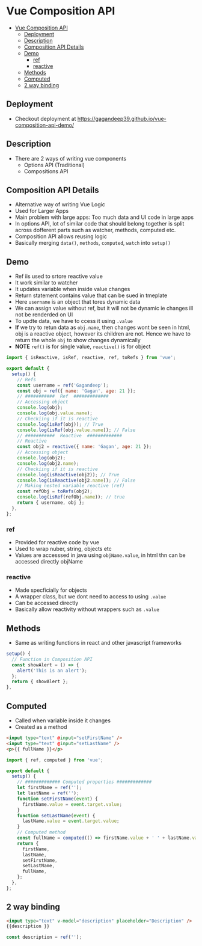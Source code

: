 # Vue Composition API

- [Vue Composition API](#vue-composition-api)
  - [Deployment](#deployment)
  - [Description](#description)
  - [Composition API Details](#composition-api-details)
  - [Demo](#demo)
    - [ref](#ref)
    - [reactive](#reactive)
  - [Methods](#methods)
  - [Computed](#computed)
  - [2 way binding](#2-way-binding)

## Deployment

- Checkout deployment at <https://gagandeep39.github.io/vue-composition-api-demo/>

## Description

- There are 2 ways of writing vue components
  - Options API (Traditional)
  - Compositions API

## Composition API Details

- Alternative way of writing Vue Logic
- Used for Larger Apps
- Main problem with large apps: Too much data and UI code in large apps
- In options API, lot of similar code that should belong together is split across dofferent parts such as watcher, methods, computed etc.
- Composition API allows reusing logic
- Basically merging `data()`, `methods`, `computed`, `watch` into `setup()`

## Demo

- Ref iis used to srtore reactive value
- It work similar to watcher
- It updates variable when inside value changes
- Return statement contains value that can be sued in tmeplate
- Here `username` is an object that tores dynamic data
- We can assign value without ref, but it will not be dynamic ie changes ill not be renderded on UI
- To updte data, we have to ccess it using `.value`
- **If** we try to retun data as `obj.name`, then changes wont be seen in html, obj is a reactive object, however its children are not. Hence we have to return the whole `obj` to show changes dynamically
- **NOTE** `ref()` is for single value, `reactive()` is for object

```js
import { isReactive, isRef, reactive, ref, toRefs } from 'vue';

export default {
  setup() {
    // Refs
    const username = ref('Gagandeep');
    const obj = ref({ name: 'Gagan', age: 21 });
    // ###########  Ref  #############
    // Accessing object
    console.log(obj);
    console.log(obj.value.name);
    // Checkiing if it is reactive
    console.log(isRef(obj)); // True
    console.log(isRef(obj.value.name)); // False
    // ###########  Reactive  #############
    // Reactive
    const obj2 = reactive({ name: 'Gagan', age: 21 });
    // Accessing object
    console.log(obj2);
    console.log(obj2.name);
    // Checkiing if it is reactive
    console.log(isReactive(obj2)); // True
    console.log(isReactive(obj2.name)); // False
    // Making nested variable reactive (ref)
    const refObj = toRefs(obj2);
    console.log(isRef(refObj.name)); // true
    return { username, obj };
  },
};
```

### ref

- Provided for reactive code by vue
- Used to wrap nuber, string, objects etc
- Values are accesssed in java using `objName.value`, in html thn can be accessed directly objName

### reactive

- Made specficially for objects
- A wrapper class, but we dont need to access to using `.value`
- Can be accessed directly
- Basically allow reactivity without wrappers such as `.value`

## Methods

- Same as writing functions in react and other javascript frameworks

```js
setup() {
  // Function in Composition API
  const showAlert = () => {
    alert('This is an alert');
  };
  return { showAlert };
},
```

## Computed

- Called when variable inside it changes
- Created as a method

```html
<input type="text" @input="setFirstName" />
<input type="text" @input="setLastName" />
<p>{{ fullName }}</p>
```

```js
import { ref, computed } from 'vue';

export default {
  setup() {
    // ############# Computed properties #############
    let firstName = ref('');
    let lastName = ref('');
    function setFirstName(event) {
      firstName.value = event.target.value;
    }
    function setLastName(event) {
      lastName.value = event.target.value;
    }
    // Computed method
    const fullName = computed(() => firstName.value + ' ' + lastName.value);
    return {
      firstName,
      lastName,
      setFirstName,
      setLastName,
      fullName,
    };
  },
};
```

## 2 way binding

```html
<input type="text" v-model="description" placeholder="Description" />
{{description }}
```

```js
const description = ref('');
```
